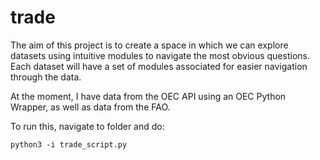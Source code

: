 # trade

The aim of this project is to create a space in which we can explore datasets using intuitive modules to navigate the most obvious questions. Each dataset will have a set of modules associated for easier navigation through the data.

At the moment, I have data from the OEC API using an OEC Python Wrapper, as well as data from the FAO.

To run this, navigate to folder and do:

```python3 -i trade_script.py```
